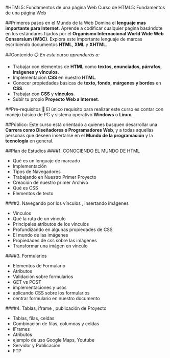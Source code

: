 #HTML5: Fundamentos de una página Web
Curso de HTML5: Fundamentos de una página Web

##Primeros pasos en el Mundo de la Web
Domina el **lenguaje mas importante para Internet**. Aprende a codificar cualquier página basándote en los estándares fijados por el **Organismo Internacional World Wide Web Consorsium (W3C)**. Explora este importante lenguaje de marcas escribiendo documentos **HTML**, **XML** y **XHTML**.

##Contenido 📋
_En este curso aprenderás a:_
* Trabajar con elementos de **HTML** como **textos, enunciados, párrafos, imágenes y vínculos**.
* Implementacion **CSS** en nuestro **HTML**.
* Conocer propiedades básicas de **texto, fondo, márgenes y bordes** en **CSS**.
* Trabajar con **CSS** y **ví­nculos**.
* Subir tu propio **Proyecto Web a Internet**.

##Pre-requisitos 🔧
El único requisito para realizar este curso es contar con manejo básico de PC y sistema operativo **Windows** o **Linux**.

##Público:
Este curso está orientado a quienes busquen desarrollar una **Carrera como Diseñadores o Programadores Web**, y a todas aquellas personas que deseen insertarse en el **Mundo de la programación** y la **tecnología** en general.

##Plan de Estudios
####1. CONOCIENDO EL MUNDO DE HTML
* Qué es un lenguaje de marcado
* Implementación
* Tipos de Navegadores
* Trabajando en Nuestro Primer Proyecto
* Creación de nuestro primer Archivo
* Qué es CSS
* Elementos de texto

####2. Navegando por los vínculos , insertando imágenes
* Vínculos
* Qué la ruta de un vínculo
* Principales atributos de los vínculos
* Profundizando en algunas propiedades de CSS
* El mundo de las imágenes
* Propiedades de css sobre las imágenes
* Transformar una imágen en vínculo

####3. Formularios
* Elementos de Formulario
* Atributos
* Validación sobre formularios
* GET vs POST
* implementaciones y usos
* aplicando CSS sobre los formularios
* centrar formulario en nuestro documento

####4.  Tablas, iframe , publicación de Proyecto
* Tablas, filas, celdas
* Combinación de filas, columnas y celdas
* IFrames
* Atributos
* ejemplo de uso Google Maps, Youtube
* Servidor y Publicación
* FTP

